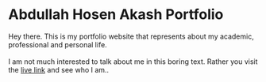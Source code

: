 # Abdullah Hosen Akash Portfolio

Hey there. This is my portfolio website that represents about my academic, professional and personal life.
<br/><br/>
I am not much interested to talk about me in this boring text. Rather you visit the [live link](https://ah-akash.web.app) and see who I am..
